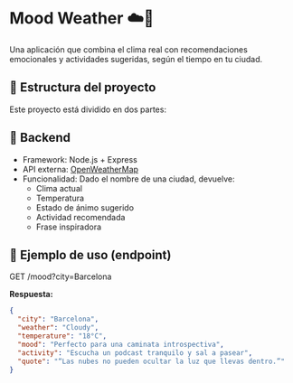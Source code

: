 # Mood Weather ☁️💫

Una aplicación que combina el clima real con recomendaciones emocionales y actividades sugeridas, según el tiempo en tu ciudad.

## 🧩 Estructura del proyecto

Este proyecto está dividido en dos partes:

## 🔧 Backend

- Framework: Node.js + Express
- API externa: [OpenWeatherMap](https://openweathermap.org/)
- Funcionalidad: Dado el nombre de una ciudad, devuelve:
  - Clima actual
  - Temperatura
  - Estado de ánimo sugerido
  - Actividad recomendada
  - Frase inspiradora

## 🎯 Ejemplo de uso (endpoint)

GET /mood?city=Barcelona

**Respuesta:**

```json
{
  "city": "Barcelona",
  "weather": "Cloudy",
  "temperature": "18°C",
  "mood": "Perfecto para una caminata introspectiva",
  "activity": "Escucha un podcast tranquilo y sal a pasear",
  "quote": "“Las nubes no pueden ocultar la luz que llevas dentro.”"
}

